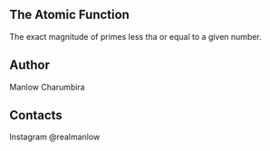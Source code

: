 ## The Atomic Function
The exact magnitude of primes less tha or equal to a given number.

## Author
Manlow Charumbira

## Contacts
Instagram @realmanlow